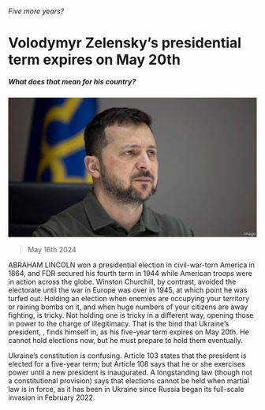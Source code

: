###### Five more years?

# Volodymyr Zelensky’s presidential term expires on May 20th 

##### What does that mean for his country? 

![image](images/20240518_LDP502.jpg) 

> May 16th 2024 

ABRAHAM LINCOLN won a presidential election in civil-war-torn America in 1864, and FDR secured his fourth term in 1944 while American troops were in action across the globe. Winston Churchill, by contrast, avoided the electorate until the war in Europe was over in 1945, at which point he was turfed out. Holding an election when enemies are occupying your territory or raining bombs on it, and when huge numbers of your citizens are away fighting, is tricky. Not holding one is tricky in a different way, opening those in power to the charge of illegitimacy. That is the bind that Ukraine’s president, , finds himself in, as his five-year term expires on May 20th. He cannot hold elections now, but he must prepare to hold them eventually.

Ukraine’s constitution is confusing. Article 103 states that the president is elected for a five-year term; but Article 108 says that he or she exercises power until a new president is inaugurated. A longstanding law (though not a constitutional provision) says that elections cannot be held when martial law is in force, as it has been in Ukraine since Russia began its full-scale invasion in February 2022. 

